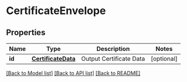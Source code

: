 # CertificateEnvelope

## Properties
Name | Type | Description | Notes
------------ | ------------- | ------------- | -------------
**id** | [**CertificateData**](CertificateData.md) | Output Certificate Data | [optional] 

[[Back to Model list]](../README.md#documentation-for-models) [[Back to API list]](../README.md#documentation-for-api-endpoints) [[Back to README]](../README.md)


